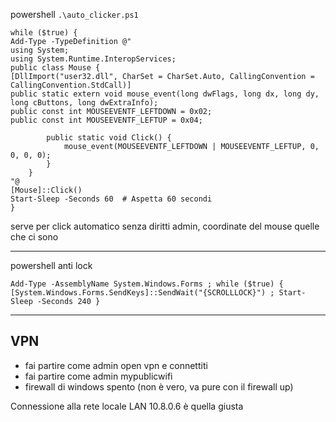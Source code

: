 powershell ```.\auto_clicker.ps1```

```shell
while ($true) {
Add-Type -TypeDefinition @"
using System;
using System.Runtime.InteropServices;
public class Mouse {
[DllImport("user32.dll", CharSet = CharSet.Auto, CallingConvention = CallingConvention.StdCall)]
public static extern void mouse_event(long dwFlags, long dx, long dy, long cButtons, long dwExtraInfo);
public const int MOUSEEVENTF_LEFTDOWN = 0x02;
public const int MOUSEEVENTF_LEFTUP = 0x04;

        public static void Click() {
            mouse_event(MOUSEEVENTF_LEFTDOWN | MOUSEEVENTF_LEFTUP, 0, 0, 0, 0);
        }
    }
"@
[Mouse]::Click()
Start-Sleep -Seconds 60  # Aspetta 60 secondi
}
```

serve per click automatico senza diritti admin, coordinate del mouse quelle che ci sono

---

powershell anti lock

```shell
Add-Type -AssemblyName System.Windows.Forms ; while ($true) { [System.Windows.Forms.SendKeys]::SendWait("{SCROLLLOCK}") ; Start-Sleep -Seconds 240 }
```

---

## VPN

- fai partire come admin open vpn e connettiti
- fai partire come admin mypublicwifi
- firewall di windows spento (non è vero, va pure con il firewall up)

Connessione alla rete locale LAN 10.8.0.6 è quella giusta